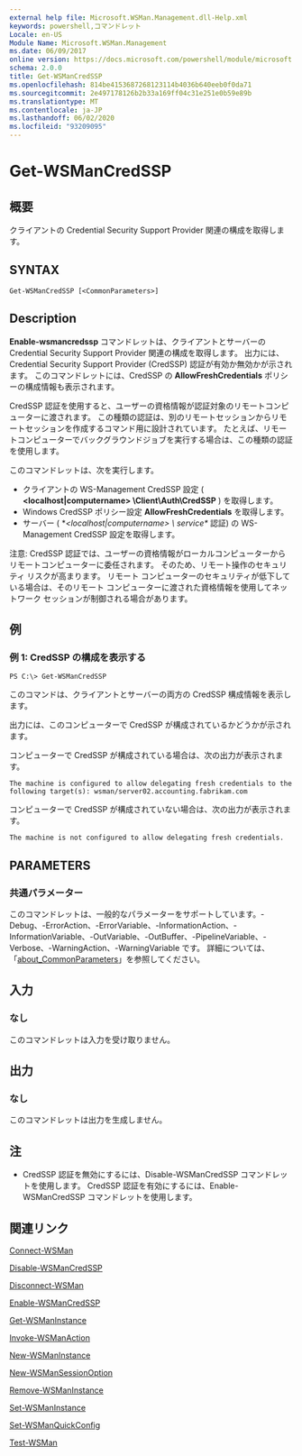 ```yaml
---
external help file: Microsoft.WSMan.Management.dll-Help.xml
keywords: powershell,コマンドレット
Locale: en-US
Module Name: Microsoft.WSMan.Management
ms.date: 06/09/2017
online version: https://docs.microsoft.com/powershell/module/microsoft.wsman.management/get-wsmancredssp?view=powershell-6&WT.mc_id=ps-gethelp
schema: 2.0.0
title: Get-WSManCredSSP
ms.openlocfilehash: 814be4153687268123114b4036b640eeb0f0da71
ms.sourcegitcommit: 2e497178126b2b33a169ff04c31e251e0b59e89b
ms.translationtype: MT
ms.contentlocale: ja-JP
ms.lasthandoff: 06/02/2020
ms.locfileid: "93209095"
---
```

# Get-WSManCredSSP

## 概要
クライアントの Credential Security Support Provider 関連の構成を取得します。

## SYNTAX

```
Get-WSManCredSSP [<CommonParameters>]
```

## Description
**Enable-wsmancredssp** コマンドレットは、クライアントとサーバーの Credential Security Support Provider 関連の構成を取得します。
出力には、Credential Security Support Provider (CredSSP) 認証が有効か無効かが示されます。
このコマンドレットには、CredSSP の **AllowFreshCredentials** ポリシーの構成情報も表示されます。

CredSSP 認証を使用すると、ユーザーの資格情報が認証対象のリモートコンピューターに渡されます。
この種類の認証は、別のリモートセッションからリモートセッションを作成するコマンド用に設計されています。
たとえば、リモートコンピューターでバックグラウンドジョブを実行する場合は、この種類の認証を使用します。

このコマンドレットは、次を実行します。

- クライアントの WS-Management CredSSP 設定 ( **\<localhost|computername\> \Client\Auth\CredSSP** ) を取得します。
- Windows CredSSP ポリシー設定 **AllowFreshCredentials** を取得します。
- サーバー ( **\<localhost|computername\> \ service\** 認証) の WS-Management CredSSP 設定を取得します。

注意: CredSSP 認証では、ユーザーの資格情報がローカルコンピューターからリモートコンピューターに委任されます。
そのため、リモート操作のセキュリティ リスクが高まります。
リモート コンピューターのセキュリティが低下している場合は、そのリモート コンピューターに渡された資格情報を使用してネットワーク セッションが制御される場合があります。

## 例

### 例 1: CredSSP の構成を表示する

```
PS C:\> Get-WSManCredSSP
```

このコマンドは、クライアントとサーバーの両方の CredSSP 構成情報を表示します。

出力には、このコンピューターで CredSSP が構成されているかどうかが示されます。

コンピューターで CredSSP が構成されている場合は、次の出力が表示されます。

`The machine is configured to allow delegating fresh credentials to the following target(s): wsman/server02.accounting.fabrikam.com`

コンピューターで CredSSP が構成されていない場合は、次の出力が表示されます。

`The machine is not configured to allow delegating fresh credentials.`

## PARAMETERS

### 共通パラメーター
このコマンドレットは、一般的なパラメーターをサポートしています。-Debug、-ErrorAction、-ErrorVariable、-InformationAction、-InformationVariable、-OutVariable、-OutBuffer、-PipelineVariable、-Verbose、-WarningAction、-WarningVariable です。 詳細については、「[about_CommonParameters](https://go.microsoft.com/fwlink/?LinkID=113216)」を参照してください。

## 入力

### なし
このコマンドレットは入力を受け取りません。

## 出力

### なし
このコマンドレットは出力を生成しません。

## 注

* CredSSP 認証を無効にするには、Disable-WSManCredSSP コマンドレットを使用します。 CredSSP 認証を有効にするには、Enable-WSManCredSSP コマンドレットを使用します。

## 関連リンク

[Connect-WSMan](Connect-WSMan.md)

[Disable-WSManCredSSP](Disable-WSManCredSSP.md)

[Disconnect-WSMan](Disconnect-WSMan.md)

[Enable-WSManCredSSP](Enable-WSManCredSSP.md)

[Get-WSManInstance](Get-WSManInstance.md)

[Invoke-WSManAction](Invoke-WSManAction.md)

[New-WSManInstance](New-WSManInstance.md)

[New-WSManSessionOption](New-WSManSessionOption.md)

[Remove-WSManInstance](Remove-WSManInstance.md)

[Set-WSManInstance](Set-WSManInstance.md)

[Set-WSManQuickConfig](Set-WSManQuickConfig.md)

[Test-WSMan](Test-WSMan.md)
